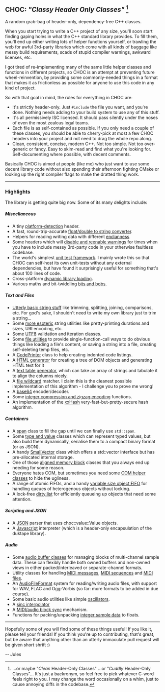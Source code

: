 ## CHOC: _"Classy Header Only Classes"_ [^1]

A random grab-bag of header-only, dependency-free C++ classes.

When you start trying to write a C++ project of any size, you'll soon start finding gaping holes in what the C++ standard library provides. To fill them, you'll end up either writing lots of helper functions yourself, or trawling the web for awful 3rd-party libraries which come with all kinds of baggage like messy build requirements, scads of stupid compiler warnings, awkward licenses, etc.

I got tired of re-implementing many of the same little helper classes and functions in different projects, so CHOC is an attempt at preventing future wheel-reinvention, by providing some commonly-needed things in a format that makes it as frictionless as possible for anyone to use this code in any kind of project.

So with that goal in mind, the rules for everything in CHOC are:

 - It's strictly header-only. Just `#include` the file you want, and you're done. Nothing needs adding to your build system to use any of this stuff.
 - It's all permissively ISC licensed. It should pass silently under the noses of even the most zealous legal teams.
 - Each file is as self-contained as possible. If you only need a couple of these classes, you should be able to cherry-pick at most a few CHOC headers into your project and not need to drag the whole repo along.
 - Clean, consistent, concise, modern C++. Not too simple. Not too over-generic or fancy. Easy to skim-read and find what you're looking for. Self-documenting where possible, with decent comments.

Basically CHOC is aimed at people (like me) who just want to use some decent library code without also spending their afternoon fighting CMake or looking up the right compiler flags to make the dratted thing work.

-----------------------------------------------------------------------

### Highlights

The library is getting quite big now. Some of its many delights include:

##### Miscellaneous

- A tiny [platform-detection](./platform/choc_Platform.h) header.
- A fast, round-trip-accurate [float/double to string converter](./text/choc_FloatToString.h).
- Helpers for reading writing data with different [endianness](./platform/choc_Endianness.h).
- Some headers which will [disable and reenable warnings](./platform/choc_DisableAllWarnings.h) for times when you have to include messy 3rd-party code in your otherwise faultless codebase.
- The world's simplest [unit test framework](./tests/choc_UnitTest.h). I mainly wrote this so that CHOC can self-host its own unit-tests without any external dependencies, but have found it surprisingly useful for something that's about 100 lines of code.
- Cross-platform [dynamic library loading](./platform/choc_DynamicLibrary.h).
- Various maths and bit-twiddling [bits and bobs](./math/choc_MathHelpers.h).

##### Text and Files

- [Utterly basic string stuff](./text/choc_StringUtilities.h) like trimming, splitting, joining, comparisons, etc. For god's sake, I shouldn't need to write my own library just to trim a string...
- Some [more esoteric](./text/choc_StringUtilities.h) string utilities like pretty-printing durations and sizes, URI encoding, etc.
- Some [UTF8](./text/choc_UTF8.h) validation and iteration classes.
- Some [file utilities](./text/choc_Files.h) to provide single-function-call ways to do obvious things like loading a file's content, or saving a string into a file, creating self-deleting temp files, etc.
- A [CodePrinter](./text/CodePrinter.h) class to help creating indented code listings.
- A [HTML generator](./text/choc_HTML.h) for creating a tree of DOM objects and generating HTML text for it
- A [text table generator](./text/choc_TextTable.h), which can take an array of strings and tabulate it to align the columns nicely.
- A [file wildcard](./text/choc_Wildcard.h) matcher. I claim this is the cleanest possible implementation of this algorithm - I challenge you to prove me wrong!
- A [base64](./text/choc_Base64.h) encoder/decoder.
- Some [integer compression and zigzag encoding](./platform/choc_VariableLengthEncoding.h) functions.
- An implementation of the [xxHash](./text/choc_xxHash.h) very-fast-but-pretty-secure hash algorithm.

##### Containers

- A [span](./containers/choc_Span.h) class to fill the gap until we can finally use `std::span`.
- Some [type and value](./containers/choc_Value.h) classes which can represent typed values, but also build them dynamically, serialise them to a compact binary format (or as JSON).
- A handy [SmallVector](./containers/choc_SmallVector.h) class which offers a std::vector interface but has pre-allocated internal storage.
- One of those [aligned memory block](./containers/choc_AlignedMemoryBlock.h) classes that you always end up needing for some reason.
- Everyone hates COM, but sometimes you need some [COM helper classes](./containers/choc_COM.h) to hide the ugliness.
- A range of atomic FIFOs, and a handy [variable size object FIFO](./containers/choc_VariableSizeFIFO.h) for handling queues of heterogenous objects without locking.
- A lock-free [dirty list](./containers/choc_DirtyList.h) for efficiently queueing up objects that need some attention.

##### Scripting and JSON

- A [JSON](./text/choc_JSON.h) parser that uses choc::value::Value objects.
- A [Javascript](./javascript/choc_javascript.h) interpreter (which is a header-only encapsulation of the duktape library).

##### Audio

- Some [audio buffer classes](./audio/choc_SampleBuffers.h) for managing blocks of multi-channel sample data. These can flexibly handle both owned buffers and non-owned views in either packed/interleaved or separate-channel formats.
- Utility classes for handling [MIDI messages](./audio/choc_MIDI.h), [MIDI sequences](./audio/choc_MIDISequence.h) and [MIDI files](./.audio/choc_MIDIFile.h).
- An [AudioFileFormat](./audio/choc_AudioFileFormat.h) system for reading/writing audio files, with support for WAV, FLAC and Ogg-Vorbis (so far: more formats to be added in due course).
- Some basic audio utilities like simple [oscillators](./audio/choc_Oscillators.h).
- A [sinc interpolator](./audio/choc_SincInterpolator.h)
- A [MIDI/audio block sync](./audio/choc_AudioMIDIBlockDispatcher.h) mechanism.
- Functions for packing/unpacking [integer sample data](./audio/choc_AudioSampleData.h) to floats.

-----------------------------------------------------------------------

Hopefully some of you will find some of these things useful! If you like it, please tell your friends! If you think you're up to contributing, that's great, but be aware that anything other than an utterly immaculate pull request will be given short shrift :)

-- Jules



[^1]: ...or maybe "*Clean* Header-Only Classes" ...or "*Cuddly* Header-Only Classes"... It's just a backronym, so feel free to pick whatever C-word feels right to you. I may change the word occasionally on a whim, just to cause annoying diffs in the codebase.

